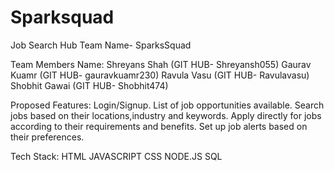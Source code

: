 # Sparksquad
Job Search Hub
Team Name- SparksSquad

Team Members Name: 
Shreyans Shah (GIT HUB- Shreyansh055)
Gaurav Kuamr (GIT HUB- gauravkuamr230)
Ravula Vasu (GIT HUB- Ravulavasu)
Shobhit Gawai (GIT HUB- Shobhit474)

Proposed Features:
Login/Signup.
List of job opportunities available.
Search jobs based on their locations,industry and keywords.
Apply directly for jobs according to their requirements and benefits.
Set up job alerts based on their preferences. 

Tech Stack: 
HTML
JAVASCRIPT
CSS
NODE.JS
SQL
